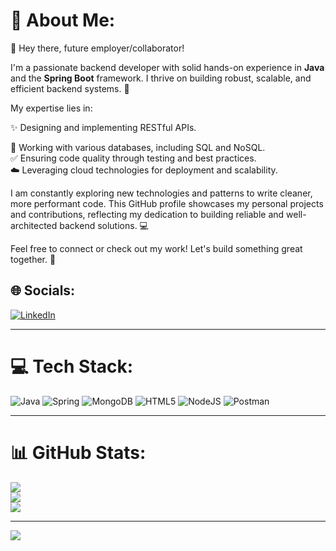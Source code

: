 # 💫 About Me:

👋 Hey there, future employer/collaborator!

I'm a passionate backend developer with solid hands-on experience in **Java** and the **Spring Boot** framework. I thrive on building robust, scalable, and efficient backend systems. 🚀

My expertise lies in:

✨ Designing and implementing RESTful APIs. <br/>
 
💾 Working with various databases, including SQL and NoSQL. <br/>
✅ Ensuring code quality through testing and best practices.<br/>
☁️ Leveraging cloud technologies for deployment and scalability.<br/>

I am constantly exploring new technologies and patterns to write cleaner, more performant code. This GitHub profile showcases my personal projects and contributions, reflecting my dedication to building reliable and well-architected backend solutions. 💻

Feel free to connect or check out my work! Let's build something great together. 🤝


## 🌐 Socials:

[![LinkedIn](https://img.shields.io/badge/LinkedIn-%230077B5.svg?logo=linkedin&logoColor=white)](https://www.linkedin.com/in/sai-manohar-velaga2026/)


---


# 💻 Tech Stack:

![Java](https://img.shields.io/badge/java-%23ED8B00.svg?style=plastic&logo=openjdk&logoColor=white) 
![Spring](https://img.shields.io/badge/spring-%236DB33F.svg?style=plastic&logo=spring&logoColor=white) 
![MongoDB](https://img.shields.io/badge/MongoDB-%234ea94b.svg?style=plastic&logo=mongodb&logoColor=white) 
![HTML5](https://img.shields.io/badge/html5-%23E34F26.svg?style=plastic&logo=html5&logoColor=white) 
![NodeJS](https://img.shields.io/badge/node.js-6DA55F?style=plastic&logo=node.js&logoColor=white) 
![Postman](https://img.shields.io/badge/Postman-FF6C37?style=plastic&logo=postman&logoColor=white)


---


# 📊 GitHub Stats:

![](https://github-readme-stats.vercel.app/api?username=SaiManohar-007&theme=noctis_minimus&hide_border=false&include_all_commits=true&count_private=true)
<br/>
![](https://nirzak-streak-stats.vercel.app/?user=SaiManohar-007&theme=noctis_minimus&hide_border=false)
<br/>
![](https://github-readme-stats.vercel.app/api/top-langs/?username=SaiManohar-007&theme=noctis_minimus&hide_border=false&include_all_commits=true&count_private=true&layout=compact)


---


[![](https://visitcount.itsvg.in/api?id=SaiManohar-007&icon=0&color=2)](https://visitcount.itsvg.in)
